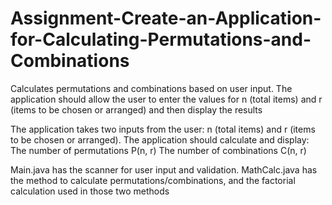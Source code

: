 # Assignment-Create-an-Application-for-Calculating-Permutations-and-Combinations
Calculates permutations and combinations based on user input. The application should allow the user to enter the values for n (total items) and r (items to be chosen or arranged) and then display the results

The application takes two inputs from the user: n (total items) and r (items to be chosen or arranged).
The application should calculate and display:
The number of permutations P(n, r)
The number of combinations C(n, r)

Main.java has the scanner for user input and validation.
MathCalc.java has the method to calculate permutations/combinations, and the factorial calculation used in those two methods
